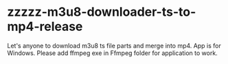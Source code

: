 # zzzzz-m3u8-downloader-ts-to-mp4-release
Let's anyone to download m3u8 ts file parts and merge into mp4. App is for Windows. Please add ffmpeg exe in Ffmpeg folder for application to work.

